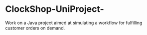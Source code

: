 # ClockShop-UniProject-
Work on a Java project aimed at simulating a workflow for fulfilling customer orders on demand.

